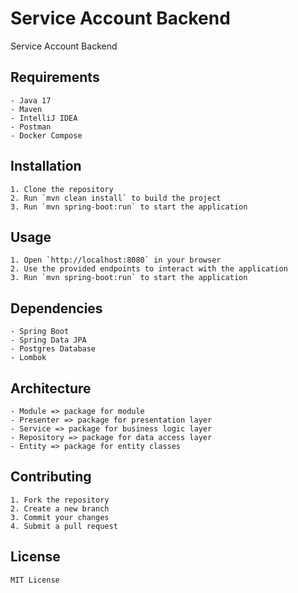 # Service Account Backend
Service Account Backend

## Requirements
```
- Java 17
- Maven
- IntelliJ IDEA
- Postman
- Docker Compose
```

## Installation
```
1. Clone the repository
2. Run `mvn clean install` to build the project
3. Run `mvn spring-boot:run` to start the application
```

## Usage
```
1. Open `http://localhost:8080` in your browser
2. Use the provided endpoints to interact with the application
3. Run `mvn spring-boot:run` to start the application
```

## Dependencies
```
- Spring Boot
- Spring Data JPA
- Postgres Database
- Lombok
```

## Architecture
```
- Module => package for module
- Presenter => package for presentation layer
- Service => package for business logic layer
- Repository => package for data access layer
- Entity => package for entity classes
```

## Contributing
```
1. Fork the repository
2. Create a new branch
3. Commit your changes
4. Submit a pull request
```

## License
```
MIT License
```
